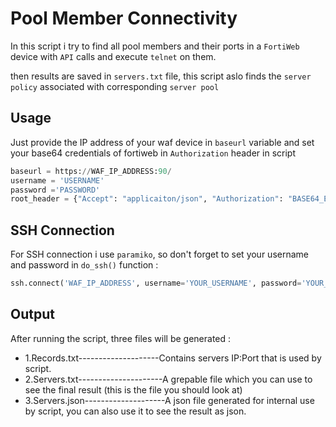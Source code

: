 # Pool Member Connectivity

In this script i try to find all pool members and their ports in a `FortiWeb` device with `API` calls and execute `telnet` on them.

then results are saved in `servers.txt` file, this script aslo finds the `server policy` associated with corresponding `server pool`

## Usage

Just provide the IP address of your waf device in `baseurl` variable and set your base64 credentials of fortiweb in `Authorization` header in script

```python
baseurl = https://WAF_IP_ADDRESS:90/
username = 'USERNAME'
password ='PASSWORD'
root_header = {"Accept": "applicaiton/json", "Authorization": "BASE64_ENCODED_CREDS_OF_ROOT_ADOM"} #(username:password:root)
```

## SSH Connection

For SSH connection i use `paramiko`,  so don't forget to set your username and password in `do_ssh()` function :

```python
ssh.connect('WAF_IP_ADDRESS', username='YOUR_USERNAME', password='YOUR_PASSWORD')
```

## Output

After running the script, three files will be generated :
- 1.Records.txt--------------------Contains servers IP:Port that is used by script.
- 2.Servers.txt---------------------A grepable file which you can use to see the final result (this is the file you should look at)
- 3.Servers.json--------------------A json file generated for internal use by script, you can also use it to see the result as json.
